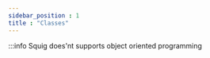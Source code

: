 ```yaml
---
sidebar_position : 1
title : "Classes"
---
```


:::info
Squig does'nt supports object oriented programming